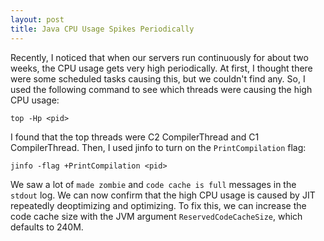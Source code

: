 ```yaml
---
layout: post
title: Java CPU Usage Spikes Periodically
---
```

Recently, I noticed that when our servers run continuously for about two weeks, the CPU usage gets very high periodically. At first, I thought there were some scheduled tasks causing this, but we couldn't find any. So, I used the following command to see which threads were causing the high CPU usage:
```shell
top -Hp <pid>
```
I found that the top threads were C2 CompilerThread and C1 CompilerThread. Then, I used jinfo to turn on the `PrintCompilation` flag:
```shell
jinfo -flag +PrintCompilation <pid>
```
We saw a lot of `made zombie` and `code cache is full` messages in the `stdout` log. We can now confirm that the high CPU usage is caused by JIT repeatedly deoptimizing and optimizing. To fix this, we can increase the code cache size with the JVM argument `ReservedCodeCacheSize`, which defaults to 240M.

